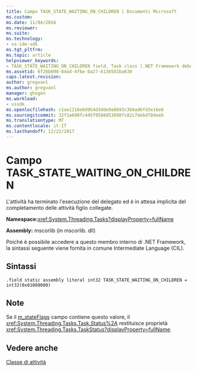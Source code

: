 ```yaml
---
title: Campo TASK_STATE_WAITING_ON_CHILDREN | Documenti Microsoft
ms.custom: 
ms.date: 11/04/2016
ms.reviewer: 
ms.suite: 
ms.technology:
- vs-ide-sdk
ms.tgt_pltfrm: 
ms.topic: article
helpviewer_keywords:
- TASK_STATE_WAITING_ON_CHILDREN field, Task class [.NET Framework debug engines]
ms.assetid: 6f26b098-84ad-4f6e-ba27-6136581ba630
caps.latest.revision: 
author: gregvanl
ms.author: gregvanl
manager: ghogen
ms.workload:
- vssdk
ms.openlocfilehash: c1ae1216e8d954d3dde9a8693c3b6ad6fd3e16e6
ms.sourcegitcommit: 32f1a690fc445f9586d53698fc82c7debd784eeb
ms.translationtype: MT
ms.contentlocale: it-IT
ms.lasthandoff: 12/22/2017
---
```

# <a name="taskstatewaitingonchildren-field"></a>Campo TASK_STATE_WAITING_ON_CHILDREN
L'attività ha terminato l'esecuzione del delegato ed è in attesa implicita del completamento delle attività figlio collegate.  
  
 **Namespace:**<xref:System.Threading.Tasks?displayProperty=fullName>  
  
 **Assembly:** mscorlib (in mscorlib. dll)  
  
 Poiché è possibile accedere a questo membro interno di .NET Framework, la sintassi seguente viene fornita in comune Intermediate Language (CIL).  
  
## <a name="syntax"></a>Sintassi  
  
```  
.field static assembly literal int32 TASK_STATE_WAITING_ON_CHILDREN = int32(0x01000000)  
```  
  
## <a name="remarks"></a>Note  
 Se il [m_stateFlags](../../extensibility/debugger/m-stateflags-field.md) campo contiene questo valore, il <xref:System.Threading.Tasks.Task.Status%2A> restituisce proprietà <xref:System.Threading.Tasks.TaskStatus?displayProperty=fullName>.  
  
## <a name="see-also"></a>Vedere anche  
 [Classe di attività](../../extensibility/debugger/task-class-internal-members.md)